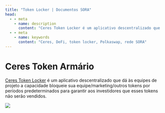 ```yaml
---
title: "Token Locker | Documentos SORA"
head:
  - - meta
    - name: description
      content: "Ceres Token Locker é um aplicativo descentralizado que dá às equipes de projeto a capacidade de bloquear seus tokens."
  - - meta
    - name: keywords
      content: "Ceres, DeFi, token locker, Polkaswap, rede SORA"
---
```


# Ceres Token Armário

[Ceres Token Locker](https://dapps.cerestoken.io/token_locker) é um aplicativo descentralizado que dá às equipes de projeto a capacidade
bloqueie sua equipe/marketing/outros tokens por períodos predeterminados para garantir aos investidores que esses tokens não serão vendidos.

![](../.gitbook/assets/token-locker.png)
